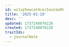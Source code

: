 ```yaml
---
id: wz1sp5ewcat4cec5oxo1w9h
title: '2025-01-18'
desc: ''
updated: 1737248076228
created: 1737248076228
traitIds:
  - journalNote
---
```

